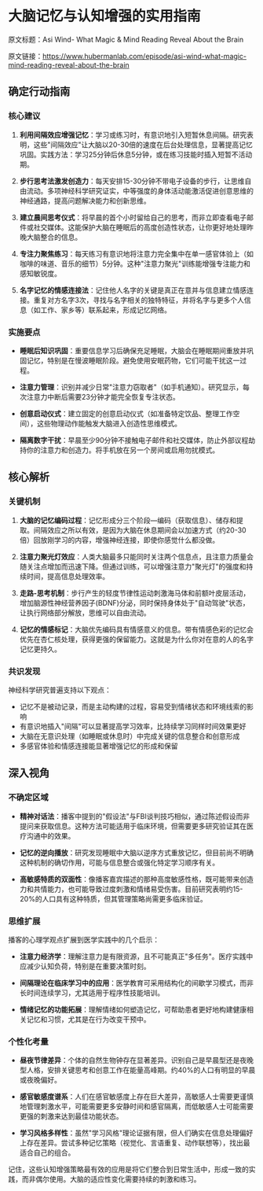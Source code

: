 # 大脑记忆与认知增强的实用指南

原文标题：Asi Wind- What Magic & Mind Reading Reveal About the Brain

原文链接：https://www.hubermanlab.com/episode/asi-wind-what-magic-mind-reading-reveal-about-the-brain

## 确定行动指南

### 核心建议

1. **利用间隔效应增强记忆**：学习或练习时，有意识地引入短暂休息间隔。研究表明，这些"间隔效应"让大脑以20-30倍的速度在后台处理信息，显著提高记忆巩固。实践方法：学习25分钟后休息5分钟，或在练习技能时插入短暂不活动期。

2. **步行思考法激发创造力**：每天安排15-30分钟不带电子设备的步行，让思维自由流动。多项神经科学研究证实，中等强度的身体活动能激活促进创意思维的神经通路，提高问题解决能力和创新思维。

3. **建立晨间思考仪式**：将早晨的首个小时留给自己的思考，而非立即查看电子邮件或社交媒体。这能保护大脑在睡眠后的高度创造性状态，让你更好地处理昨晚大脑整合的信息。

4. **专注力聚焦练习**：每天练习有意识地将注意力完全集中在单一感官体验上（如咖啡的味道、音乐的细节）5分钟。这种"注意力聚光"训练能增强专注能力和感知敏锐度。

5. **名字记忆的情感连接法**：记住他人名字的关键是真正在意并与信息建立情感连接。重复对方名字3次，寻找与名字相关的独特特征，并将名字与更多个人信息（如工作、家乡等）联系起来，形成记忆网络。

### 实施要点

- **睡眠后知识巩固**：重要信息学习后确保充足睡眠，大脑会在睡眠期间重放并巩固记忆，特别是在慢波睡眠阶段。避免使用安眠药物，它们可能干扰这一过程。

- **注意力管理**：识别并减少日常"注意力窃取者"（如手机通知）。研究显示，每次注意力中断后需要23分钟才能完全恢复专注状态。

- **创意启动仪式**：建立固定的创意启动仪式（如准备特定饮品、整理工作空间），这些物理动作能触发大脑进入创造性思维模式。

- **隔离数字干扰**：早晨至少90分钟不接触电子邮件和社交媒体，防止外部议程劫持你的注意力和创造力。将手机放在另一个房间或启用勿扰模式。

## 核心解析

### 关键机制

1. **大脑的记忆编码过程**：记忆形成分三个阶段—编码（获取信息）、储存和提取。间隔效应之所以有效，是因为大脑在休息期间会以加速方式（约20-30倍）回放刚学习的内容，增强神经连接，即使你感觉什么都没做。

2. **注意力聚光灯效应**：人类大脑最多只能同时关注两个信息点，且注意力质量会随关注点增加而迅速下降。但通过训练，可以增强注意力"聚光灯"的强度和持续时间，提高信息处理效率。

3. **走路-思考机制**：步行产生的轻度节律性运动刺激海马体和前额叶皮层活动，增加脑源性神经营养因子(BDNF)分泌，同时保持身体处于"自动驾驶"状态，让执行网络部分解放，思维可以自由流动。

4. **记忆的情感标记**：大脑优先编码具有情感意义的信息。带有情感色彩的记忆会优先在杏仁核处理，获得更强的保留能力。这就是为什么你对在意的人的名字记忆更持久。

### 共识发现

神经科学研究普遍支持以下观点：

- 记忆不是被动记录，而是主动构建的过程，容易受到情绪状态和环境线索的影响
- 有意识地插入"间隔"可以显著提高学习效率，比持续学习同样时间效果更好
- 大脑在无意识处理（如睡眠或休息时）中完成关键的信息整合和创意形成
- 多感官体验和情感连接能显著增强记忆的形成和保留

## 深入视角

### 不确定区域

- **精神对话法**：播客中提到的"假设法"与FBI谈判技巧相似，通过陈述假设而非提问来获取信息。这种方法可能适用于临床环境，但需要更多研究验证其在医疗沟通中的效果。

- **记忆的逆向播放**：研究发现睡眠中大脑以逆序方式重放记忆，但目前尚不明确这种机制的确切作用，可能与信息整合或强化特定学习顺序有关。

- **高敏感特质的双面性**：像播客嘉宾描述的那种高度敏感性格，既可能带来创造力和共情能力，也可能导致过度刺激和情绪易受伤害。目前研究表明约15-20%的人口具有这种特质，但其管理策略尚需更多临床验证。

### 思维扩展

播客的心理学观点扩展到医学实践中的几个启示：

- **注意力经济学**：理解注意力是有限资源，且不可能真正"多任务"。医疗实践中应减少认知负荷，特别是在重要决策时刻。

- **间隔理论在临床学习中的应用**：医学教育可采用结构化的间歇学习模式，而非长时间连续学习，尤其适用于程序性技能培训。

- **情绪记忆的功能拓展**：理解情绪如何塑造记忆，可帮助患者更好地构建健康相关记忆和习惯，尤其是在行为改变干预中。

### 个性化考量

- **昼夜节律差异**：个体的自然生物钟存在显著差异。识别自己是早晨型还是夜晚型人格，安排关键思考和创意工作在能量高峰期。约40%的人口有明显的早晨或夜晚偏好。

- **感官敏感度谱系**：人们在感官敏感度上存在巨大差异，高敏感人士需要更谨慎地管理刺激水平，可能需要更多安静时间和感官隔离，而低敏感人士可能需要更强的刺激来达到最佳功能状态。

- **学习风格多样性**：虽然"学习风格"理论证据有限，但人们确实在信息处理偏好上存在差异。尝试多种记忆策略（视觉化、言语重复、动作联想等），找出最适合自己的组合。

记住，这些认知增强策略最有效的应用是将它们整合到日常生活中，形成一致的实践，而非偶尔使用。大脑的适应性变化需要持续的刺激和练习。
